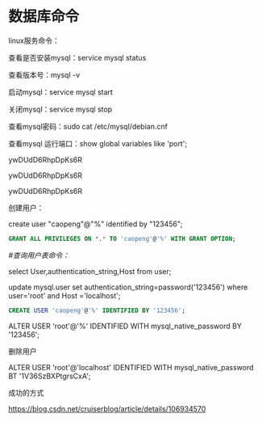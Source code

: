 # 数据库命令

linux服务命令：

查看是否安装mysql：service mysql status

查看版本号：mysql -v

启动mysql：service mysql start

关闭mysql：service mysql stop

查看mysql密码：sudo cat /etc/mysql/debian.cnf

查看mysql 运行端口：show global variables like 'port';

ywDUdD6RhpDpKs6R

ywDUdD6RhpDpKs6R

ywDUdD6RhpDpKs6R



创建用户：

create user "caopeng"@"%" identified by "123456";

```sql
GRANT ALL PRIVILEGES ON *.* TO 'caopeng'@'%' WITH GRANT OPTION;
```

*#查询用户表命令：*

 select User,authentication_string,Host from user;



update mysql.user set authentication_string=password('123456') where user='root' and Host ='localhost';





```sql
CREATE USER 'caopeng'@'%' IDENTIFIED BY '123456';
```



ALTER USER 'root'@'%' IDENTIFIED WITH mysql_native_password BY '123456';

删除用户





ALTER USER 'root'@'localhost' IDENTIFIED WITH mysql_native_password BT '1V36SzBXPtgrsCxA';



成功的方式 

https://blog.csdn.net/cruiserblog/article/details/106934570